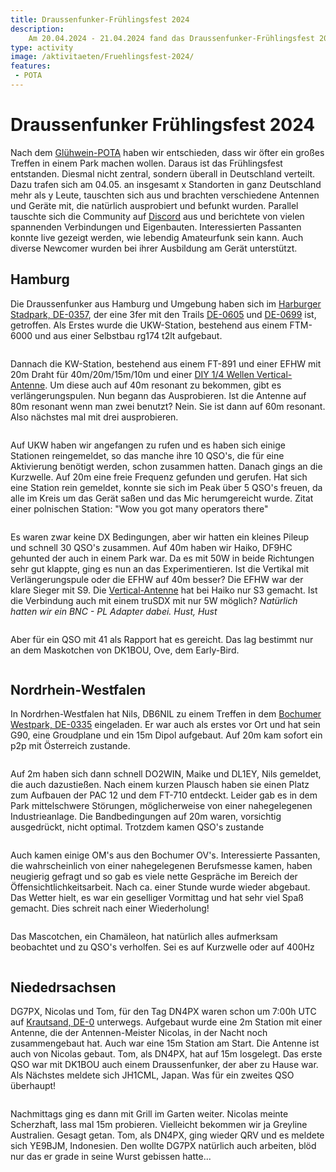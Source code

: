 ```yaml
---
title: Draussenfunker-Frühlingsfest 2024
description: 
    Am 20.04.2024 - 21.04.2024 fand das Draussenfunker-Frühlingsfest 2024 statt.
type: activity
image: /aktivitaeten/Fruehlingsfest-2024/
features:
 - POTA
---
```

# Draussenfunker Frühlingsfest 2024

Nach dem [Glühwein-POTA](https://draussenfunker.de/aktivitaeten/2023-12-09-Jahresrueckblick.html) haben wir entschieden, dass wir öfter ein großes Treffen in einem Park machen wollen. Daraus ist das Frühlingsfest entstanden. Diesmal nicht zentral, sondern überall in Deutschland verteilt. Dazu trafen sich am 04.05. an insgesamt x Standorten in ganz Deutschland mehr als y Leute, tauschten sich aus und brachten verschiedene Antennen und Geräte mit, die natürlich ausprobiert und befunkt wurden. Parallel tauschte sich die Community auf [Discord](https://discord.gg/4RkRRwXtty) aus und berichtete von vielen spannenden Verbindungen und Eigenbauten. Interessierten Passanten konnte live gezeigt werden, wie lebendig Amateurfunk sein kann. Auch diverse Newcomer wurden bei ihrer Ausbildung am Gerät unterstützt.


## Hamburg

Die Draussenfunker aus Hamburg und Umgebung haben sich im [Harburger Stadpark, DE-0357](https://pota.app/#/park/DE-0357), der eine 3fer mit den Trails [DE-0605](https://pota.app/#/park/DE-0605) und [DE-0699](https://pota.app/#/park/DE-0699) ist, getroffen. Als Erstes wurde die UKW-Station, bestehend aus einem FTM-6000 und aus einer Selbstbau rg174 t2lt aufgebaut.

![]()

Dannach die KW-Station, bestehend aus einem FT-891 und einer EFHW mit 20m Draht für 40m/20m/15m/10m und einer [DIY 1/4 Wellen Vertical-Antenne](/diy/teleskop-viertelwellen-vertical.html). Um diese auch auf 40m resonant zu bekommen, gibt es verlängerungspulen. Nun begann das Ausprobieren. Ist die Antenne auf 80m resonant wenn man zwei benutzt? Nein. Sie ist dann auf 60m resonant. Also nächstes mal mit drei ausprobieren.

![]()

Auf UKW haben wir angefangen zu rufen und es haben sich einige Stationen reingemeldet, so das manche ihre 10 QSO's, die für eine Aktivierung benötigt werden, schon zusammen hatten. Danach gings an die Kurzwelle. Auf 20m eine freie Frequenz gefunden und gerufen. Hat sich eine Station rein gemeldet, konnte sie sich im Peak über 5 QSO's freuen, da alle im Kreis um das Gerät saßen und das Mic herumgereicht wurde. Zitat einer polnischen Station: "Wow you got many operators there"

![]()

Es waren zwar keine DX Bedingungen, aber wir hatten ein kleines Pileup und schnell 30 QSO's zusammen. Auf 40m haben wir Haiko, DF9HC gehunted der auch in einem Park war. Da es mit 50W in beide Richtungen sehr gut klappte, ging es nun an das Experimentieren. Ist die Vertikal mit Verlängerungspule oder die EFHW auf 40m besser? Die EFHW war der klare Sieger mit S9. Die [Vertical-Antenne](/diy/teleskop-viertelwellen-vertical.html) hat bei Haiko nur S3 gemacht. Ist die Verbindung auch mit einem truSDX mit nur 5W möglich? *Natürlich hatten wir ein BNC - PL Adapter dabei. Hust, Hust*

![]()

Aber für ein QSO mit 41 als Rapport hat es gereicht. Das lag bestimmt nur an dem Maskotchen von DK1BOU, Ove, dem Early-Bird.

![]()

## Nordrhein-Westfalen

In Nordrhen-Westfalen hat Nils, DB6NIL zu einem Treffen in dem [Bochumer Westpark, DE-0335](https://pota.app/#/park/DE-0335) eingeladen. Er war auch als erstes vor Ort und hat sein G90, eine Groudplane und ein 15m Dipol aufgebaut. Auf 20m kam sofort ein p2p mit Österreich zustande.

![]()

Auf 2m haben sich dann schnell DO2WIN, Maike und DL1EY, Nils gemeldet, die auch dazustießen. Nach einem kurzen Plausch haben sie einen Platz zum Aufbauen der PAC 12 und dem FT-710 entdeckt. Leider gab es in dem Park mittelschwere Störungen, möglicherweise von einer nahegelegenen Industrieanlage. Die Bandbedingungen auf 20m waren, vorsichtig ausgedrückt, nicht optimal. Trotzdem kamen QSO's zustande

![]()

Auch kamen einige OM's aus den Bochumer OV's. Interessierte Passanten, die wahrscheinlich von einer nahegelegenen Berufsmesse kamen, haben neugierig gefragt und so gab es viele nette Gespräche im Bereich der Öffensichtlichkeitsarbeit. Nach ca. einer Stunde  wurde wieder abgebaut. Das Wetter hielt, es war ein geselliger Vormittag und hat sehr viel Spaß gemacht. Dies schreit nach einer Wiederholung!

![]()

Das Mascotchen, ein Chamäleon, hat natürlich alles aufmerksam beobachtet und zu QSO's verholfen. Sei es auf Kurzwelle oder auf 400Hz

![]()

## Niededrsachsen

DG7PX, Nicolas und Tom, für den Tag DN4PX waren schon um 7:00h UTC auf [Krautsand, DE-0]() unterwegs. Aufgebaut wurde eine 2m Station mit einer Antenne, die der Antennen-Meister Nicolas, in der Nacht noch zusammengebaut hat. Auch war eine 15m Station am Start. Die Antenne ist auch von Nicolas gebaut. Tom, als DN4PX, hat auf 15m losgelegt. Das erste QSO war mit DK1BOU auch einem Draussenfunker, der aber zu Hause war. Als Nächstes meldete sich JH1CML, Japan. Was für ein zweites QSO überhaupt!

![]()

Nachmittags ging es dann mit Grill im Garten weiter. Nicolas meinte Scherzhaft, lass mal 15m probieren. Vielleicht bekommen wir ja Greyline Australien. Gesagt getan. Tom, als DN4PX, ging wieder QRV und es meldete sich YE9BJM, Indonesien. Den wollte DG7PX natürlich auch arbeiten, blöd nur das er grade in seine Wurst gebissen hatte...

![]()
